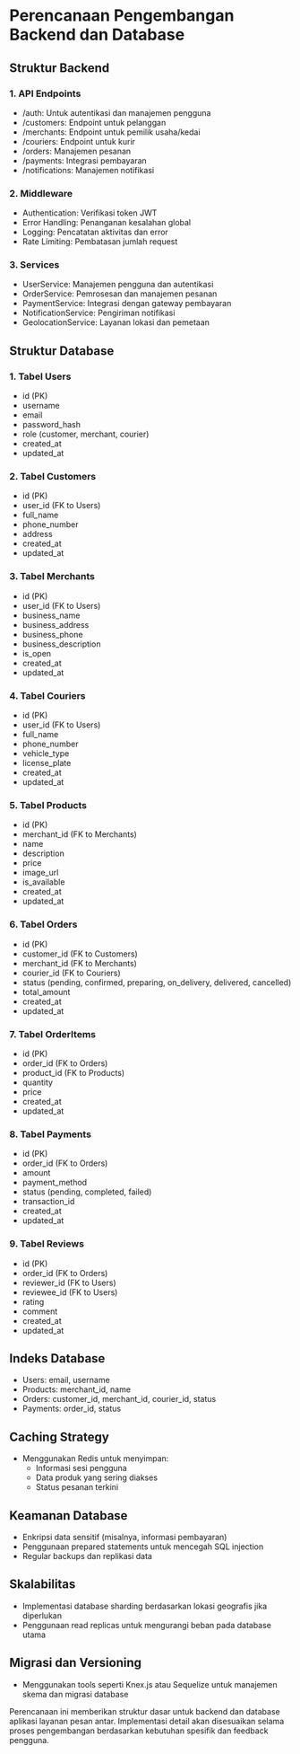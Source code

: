 # Perencanaan Pengembangan Backend dan Database

## Struktur Backend

### 1. API Endpoints
- /auth: Untuk autentikasi dan manajemen pengguna
- /customers: Endpoint untuk pelanggan
- /merchants: Endpoint untuk pemilik usaha/kedai
- /couriers: Endpoint untuk kurir
- /orders: Manajemen pesanan
- /payments: Integrasi pembayaran
- /notifications: Manajemen notifikasi

### 2. Middleware
- Authentication: Verifikasi token JWT
- Error Handling: Penanganan kesalahan global
- Logging: Pencatatan aktivitas dan error
- Rate Limiting: Pembatasan jumlah request

### 3. Services
- UserService: Manajemen pengguna dan autentikasi
- OrderService: Pemrosesan dan manajemen pesanan
- PaymentService: Integrasi dengan gateway pembayaran
- NotificationService: Pengiriman notifikasi
- GeolocationService: Layanan lokasi dan pemetaan

## Struktur Database

### 1. Tabel Users
- id (PK)
- username
- email
- password_hash
- role (customer, merchant, courier)
- created_at
- updated_at

### 2. Tabel Customers
- id (PK)
- user_id (FK to Users)
- full_name
- phone_number
- address
- created_at
- updated_at

### 3. Tabel Merchants
- id (PK)
- user_id (FK to Users)
- business_name
- business_address
- business_phone
- business_description
- is_open
- created_at
- updated_at

### 4. Tabel Couriers
- id (PK)
- user_id (FK to Users)
- full_name
- phone_number
- vehicle_type
- license_plate
- created_at
- updated_at

### 5. Tabel Products
- id (PK)
- merchant_id (FK to Merchants)
- name
- description
- price
- image_url
- is_available
- created_at
- updated_at

### 6. Tabel Orders
- id (PK)
- customer_id (FK to Customers)
- merchant_id (FK to Merchants)
- courier_id (FK to Couriers)
- status (pending, confirmed, preparing, on_delivery, delivered, cancelled)
- total_amount
- created_at
- updated_at

### 7. Tabel OrderItems
- id (PK)
- order_id (FK to Orders)
- product_id (FK to Products)
- quantity
- price
- created_at
- updated_at

### 8. Tabel Payments
- id (PK)
- order_id (FK to Orders)
- amount
- payment_method
- status (pending, completed, failed)
- transaction_id
- created_at
- updated_at

### 9. Tabel Reviews
- id (PK)
- order_id (FK to Orders)
- reviewer_id (FK to Users)
- reviewee_id (FK to Users)
- rating
- comment
- created_at
- updated_at

## Indeks Database
- Users: email, username
- Products: merchant_id, name
- Orders: customer_id, merchant_id, courier_id, status
- Payments: order_id, status

## Caching Strategy
- Menggunakan Redis untuk menyimpan:
  - Informasi sesi pengguna
  - Data produk yang sering diakses
  - Status pesanan terkini

## Keamanan Database
- Enkripsi data sensitif (misalnya, informasi pembayaran)
- Penggunaan prepared statements untuk mencegah SQL injection
- Regular backups dan replikasi data

## Skalabilitas
- Implementasi database sharding berdasarkan lokasi geografis jika diperlukan
- Penggunaan read replicas untuk mengurangi beban pada database utama

## Migrasi dan Versioning
- Menggunakan tools seperti Knex.js atau Sequelize untuk manajemen skema dan migrasi database

Perencanaan ini memberikan struktur dasar untuk backend dan database aplikasi layanan pesan antar. Implementasi detail akan disesuaikan selama proses pengembangan berdasarkan kebutuhan spesifik dan feedback pengguna.
